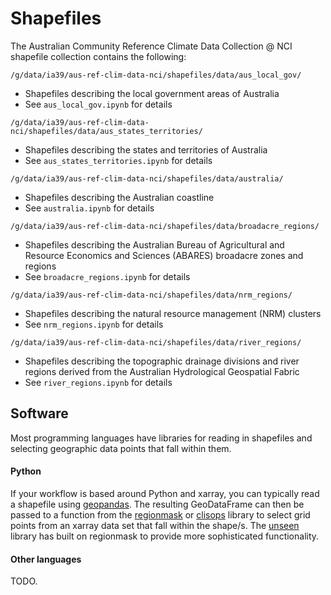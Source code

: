 # Shapefiles

The Australian Community Reference Climate Data Collection @ NCI shapefile collection
contains the following:

`/g/data/ia39/aus-ref-clim-data-nci/shapefiles/data/aus_local_gov/`
- Shapefiles describing the local government areas of Australia
- See `aus_local_gov.ipynb` for details

`/g/data/ia39/aus-ref-clim-data-nci/shapefiles/data/aus_states_territories/`
- Shapefiles describing the states and territories of Australia
- See `aus_states_territories.ipynb` for details

`/g/data/ia39/aus-ref-clim-data-nci/shapefiles/data/australia/`
- Shapefiles describing the Australian coastline
- See `australia.ipynb` for details

`/g/data/ia39/aus-ref-clim-data-nci/shapefiles/data/broadacre_regions/`
- Shapefiles describing the Australian Bureau of Agricultural and Resource Economics and Sciences (ABARES) broadacre zones and regions
- See `broadacre_regions.ipynb` for details

`/g/data/ia39/aus-ref-clim-data-nci/shapefiles/data/nrm_regions/`
- Shapefiles describing the natural resource management (NRM) clusters
- See `nrm_regions.ipynb` for details

`/g/data/ia39/aus-ref-clim-data-nci/shapefiles/data/river_regions/`
- Shapefiles describing the topographic drainage divisions and river regions derived from the Australian Hydrological Geospatial Fabric
- See `river_regions.ipynb` for details


## Software

Most programming languages have libraries for reading in shapefiles
and selecting geographic data points that fall within them. 

#### Python

If your workflow is based around Python and xarray,
you can typically read a shapefile using [geopandas](https://geopandas.org).
The resulting GeoDataFrame can then be passed to a function from the
[regionmask](https://regionmask.readthedocs.io) or
[clisops](https://clisops.readthedocs.io) library
to select grid points from an xarray data set that fall within the shape/s.
The [unseen](https://github.com/AusClimateService/unseen/blob/bd1dd32f0de81ff03bf862eee0f14715e3d5bfbe/unseen/spatial_selection.py#L97)
library has built on regionmask to provide more sophisticated functionality.

#### Other languages

TODO.
